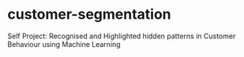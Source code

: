 # customer-segmentation
Self Project: Recognised and Highlighted hidden patterns in Customer Behaviour using Machine Learning
